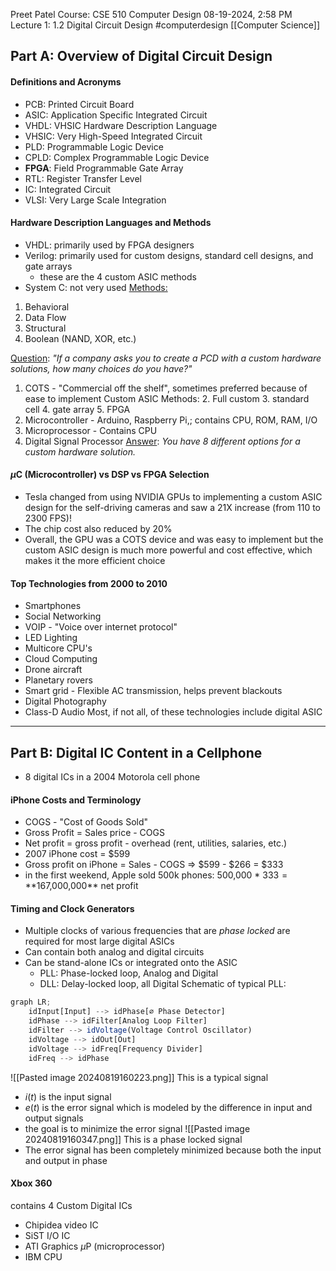 Preet Patel
Course: CSE 510 Computer Design
08-19-2024, 2:58 PM
Lecture 1: 1.2 Digital Circuit Design
#computerdesign
[[Computer Science]]

## Part A: Overview of Digital Circuit Design
#### Definitions and Acronyms
- PCB: Printed Circuit Board
- ASIC: Application Specific Integrated Circuit
- VHDL: VHSIC Hardware Description Language
- VHSIC: Very High-Speed Integrated Circuit
- PLD: Programmable Logic Device
- CPLD: Complex Programmable Logic Device
- **FPGA**: Field Programmable Gate Array
- RTL: Register Transfer Level
- IC: Integrated Circuit
- VLSI: Very Large Scale Integration

#### Hardware Description Languages and Methods
- VHDL: primarily used by FPGA designers
- Verilog: primarily used for custom designs, standard cell designs, and gate arrays
	- these are the 4 custom ASIC methods
- System C: not very used
<u>Methods:</u>
1. Behavioral
2. Data Flow
3. Structural
4. Boolean (NAND, XOR, etc.)

<u>Question</u>: *"If a company asks you to create a PCD with a custom hardware solutions, how many choices do you have?"*
1. COTS - "Commercial off the shelf", sometimes preferred because of ease to implement
Custom ASIC Methods:
	2. Full custom
	3. standard cell
	4. gate array
	5. FPGA
6. Microcontroller - Arduino, Raspberry Pi,; contains CPU, ROM, RAM, I/O
7. Microprocessor - Contains CPU
8. Digital Signal Processor
<u>Answer</u>: *You have 8 different options for a custom hardware solution.*

#### $\mu$C (Microcontroller) vs DSP vs FPGA Selection
- Tesla changed from using NVIDIA GPUs to implementing a custom ASIC design for the self-driving cameras and saw a 21X increase (from 110 to 2300 FPS)!
- The chip cost also reduced by 20%
- Overall, the GPU was a COTS device and was easy to implement but the custom ASIC design is much more powerful and cost effective, which makes it the more efficient choice

#### Top Technologies from 2000 to 2010
- Smartphones
- Social Networking
- VOIP - "Voice over internet protocol"
- LED Lighting
- Multicore CPU's
- Cloud Computing
- Drone aircraft
- Planetary rovers
- Smart grid - Flexible AC transmission, helps prevent blackouts
- Digital Photography
- Class-D Audio
Most, if not all, of these technologies include digital ASIC 

----------------
## Part B: Digital IC Content in a Cellphone
- 8 digital ICs in a 2004 Motorola cell phone
#### iPhone Costs and Terminology
- COGS - "Cost of Goods Sold"
- Gross Profit = Sales price - COGS
- Net profit = gross profit - overhead (rent, utilities, salaries, etc.)
- 2007 iPhone cost = $599
- Gross profit on iPhone = Sales - COGS $\Rightarrow$ $599 - $266 = $333 
- in the first weekend, Apple sold 500k phones:
	500,000 * $333 = **$167,000,000** net profit
#### Timing and Clock Generators
- Multiple clocks of various frequencies that are *phase locked* are required for most large digital ASICs
- Can contain both analog and digital circuits
- Can be stand-alone ICs or integrated onto the ASIC
	- PLL: Phase-locked loop, Analog and Digital
	- DLL: Delay-locked loop, all Digital
Schematic of typical PLL:
```mermaid.js
graph LR;
    idInput[Input] --> idPhase[∅ Phase Detector]
    idPhase --> idFilter[Analog Loop Filter]
    idFilter --> idVoltage(Voltage Control Oscillator)
    idVoltage --> idOut[Out]
    idVoltage --> idFreq[Frequency Divider]
    idFreq --> idPhase
```
![[Pasted image 20240819160223.png]]
This is a typical signal
- $i(t)$ is the input signal
- $e(t)$ is the error signal which is modeled by the difference in input and output signals
- the goal is to minimize the error signal
![[Pasted image 20240819160347.png]]
This is a phase locked signal
- The error signal has been completely minimized because both the input and output in phase
#### Xbox 360
contains 4 Custom Digital ICs
- Chipidea video IC
- SiST I/O IC
- ATI Graphics $\mu$P (microprocessor)
- IBM CPU

